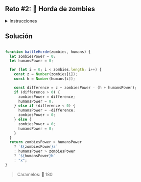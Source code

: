 ## Reto #2: 🧟 Horda de zombies

<details>
    <summary>Instrucciones</summary>

<br/>

En una lucha épica entre muertos vivientes 🧟 y humanos 👮‍♂️, ambos bandos tienen una lista de combatientes con poderes de ataque específicos.

La batalla se desarrolla en rondas, y cada ronda enfrenta a cada combatiente de su bando.

El bando con mayor poder de ataque gana la ronda, y su poder se suma al siguiente combatiente de su equipo.

En caso de empate, ambos combatientes caen y no afectan a la próxima ronda.

Dadas dos cadenas de texto zombies y humans, donde cada dígito (del 1 al 9) representa el poder de ataque de un combatiente, determina quién queda al final y con cuánto poder de ataque.

Importante: Las dos cadenas siempre tendrán la misma longitud.

La salida es una cadena de texto que representa el resultado final de la batalla.

- Si queda un zombie, devuelve su poder seguido de "z", por ejemplo "3z".
- Si queda un humano, devuelve su poder seguido de "h", por ejemplo "2h".
- Si hay un empate y ninguno queda con poder al final, devuelve "x".

Aquí tienes un ejemplo:

```js
const zombies = '242';
const humans = '334';

const result = battleHorde(zombies, humans);  // -> "2h"

// primera ronda: zombie 2 vs human 3 -> humano gana (+1)
// segunda ronda: zombie 4 vs human 3+1 -> empate
// tercera ronda: zombie 2 vs human 4 -> humano gana (+2)
// resultado: "2h"
```

Otro ejemplo con un empate:

```js
const zombies = '444';
const humans = '282';

const result = battleHorde(zombies, humans);  // -> "x"

// primera ronda: zombie 4 vs human 2 -> zombie gana (+2)
// segunda ronda: zombie 4+2 vs human 8 -> humano gana (+2)
// tercera ronda: zombie 4 vs human 2+2 -> empate
// resultado: "x"
```

</details>

## Solución

```js

function battleHorde(zombies, humans) {
  let zombiesPower = 0;
  let humansPower = 0;

  for (let i = 0; i < zombies.length; i++) {
    const z = Number(zombies[i]);
    const h = Number(humans[i]);

    const difference = z + zombiesPower - (h + humansPower);
    if (difference > 0) {
      zombiesPower = difference;
      humansPower = 0;
    } else if (difference < 0) {
      humansPower = -difference;
      zombiesPower = 0;
    } else {
      zombiesPower = 0;
      humansPower = 0;
    }
  }
  return zombiesPower > humansPower
    ? `${zombiesPower}z`
    : humansPower > zombiesPower
    ? `${humansPower}h`
    : "x";
}

```
> Caramelos: 🍬 180

<br/>    